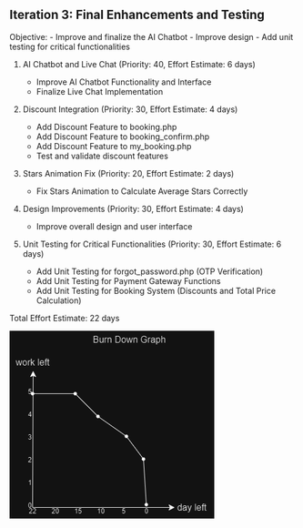 ## Iteration 3: Final Enhancements and Testing

Objective:
    - Improve and finalize the AI Chatbot
    - Improve design
    - Add unit testing for critical functionalities



1. AI Chatbot and Live Chat (Priority: 40, Effort Estimate: 6 days)
    - Improve AI Chatbot Functionality and Interface
    - Finalize Live Chat Implementation

2. Discount Integration (Priority: 30, Effort Estimate: 4 days)
    - Add Discount Feature to booking.php
    - Add Discount Feature to booking_confirm.php
    - Add Discount Feature to my_booking.php
    - Test and validate discount features

3. Stars Animation Fix (Priority: 20, Effort Estimate: 2 days)
    - Fix Stars Animation to Calculate Average Stars Correctly

4. Design Improvements (Priority: 30, Effort Estimate: 4 days)
    - Improve overall design and user interface

5. Unit Testing for Critical Functionalities (Priority: 30, Effort Estimate: 6 days)
    - Add Unit Testing for forgot_password.php (OTP Verification)
    - Add Unit Testing for Payment Gateway Functions
    - Add Unit Testing for Booking System (Discounts and Total Price Calculation)

Total Effort Estimate: 22 days

![Burn Down Graph](https://github.com/FortunateSon999/CP3407-Assessment-Group-1-Phoebe-Theodore/blob/main/burndownG/brundowng3.drawio.png)